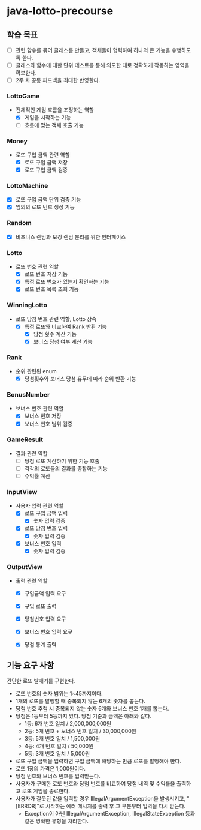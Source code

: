 # java-lotto-precourse

## 학습 목표
- [ ] 관련 함수를 묶어 클래스를 만들고, 객체들이 협력하여 하나의 큰 기능을 수행하도록 한다.
- [ ] 클래스와 함수에 대한 단위 테스트를 통해 의도한 대로 정확하게 작동하는 영역을 확보한다. 
- [ ] 2주 차 공통 피드백을 최대한 반영한다.

### LottoGame
- 전체적인 게임 흐름을 조정하는 역할
  - [x] 게임을 시작하는 기능
  - [ ] 흐름에 맞는 객체 호출 기능

### Money
- 로또 구입 금액 관련 역할
  - [x] 로또 구입 금액 저장
  - [x] 로또 구입 금액 검증

### LottoMachine
- [X] 로또 구입 금액 단위 검증 기능
- [x] 임의의 로또 번호 생성 기능

### Random
- [x] 비즈니스 랜덤과 모킹 랜덤 분리를 위한 인터페이스

### Lotto
- 로또 번호 관련 역할
  - [x] 로또 번호 저장 기능
  - [x] 특정 로또 번호가 있는지 확인하는 기능
  - [x] 로또 번호 목록 조회 기능

### WinningLotto
- 로또 당첨 번호 관련 역할, Lotto 상속
  - [x] 특정 로또와 비교하여 Rank 반환 기능
    - [x] 당첨 횟수 계산 기능
    - [x] 보너스 당첨 여부 계산 기능

### Rank
- 순위 관련된 enum
  - [x] 당첨횟수와 보너스 당첨 유무에 따라 순위 반환 기능

### BonusNumber
- 보너스 번호 관련 역할
  - [x] 보너스 번호 저장
  - [x] 보너스 번호 범위 검증

### GameResult
- 결과 관련 역할
  - [ ] 당첨 로또 계산하기 위한 기능 호출
  - [ ] 각각의 로또들의 결과를 종합하는 기능
  - [ ] 수익률 계산

### InputView
- 사용자 입력 관련 역할
  - [x] 로또 구입 금액 입력
    - [x] 숫자 입력 검증
  - [x] 로또 당첨 번호 입력
    - [x] 숫자 입력 검증
  - [x] 보너스 번호 입력
    - [x] 숫자 입력 검증

### OutputView
- 출력 관련 역할
  - [x] 구입금액 입력 요구
  - [x] 구입 로또 출력
  - [x] 당첨번호 입력 요구
  - [x] 보너스 번호 입력 요구
  - [x] 당첨 통계 출력


## 기능 요구 사항
간단한 로또 발매기를 구현한다.

* 로또 번호의 숫자 범위는 1~45까지이다. 
* 1개의 로또를 발행할 때 중복되지 않는 6개의 숫자를 뽑는다. 
* 당첨 번호 추첨 시 중복되지 않는 숫자 6개와 보너스 번호 1개를 뽑는다. 
* 당첨은 1등부터 5등까지 있다. 당첨 기준과 금액은 아래와 같다. 
  * 1등: 6개 번호 일치 / 2,000,000,000원 
  * 2등: 5개 번호 + 보너스 번호 일치 / 30,000,000원 
  * 3등: 5개 번호 일치 / 1,500,000원 
  * 4등: 4개 번호 일치 / 50,000원 
  * 5등: 3개 번호 일치 / 5,000원
* 로또 구입 금액을 입력하면 구입 금액에 해당하는 만큼 로또를 발행해야 한다. 
* 로또 1장의 가격은 1,000원이다.
* 당첨 번호와 보너스 번호를 입력받는다. 
* 사용자가 구매한 로또 번호와 당첨 번호를 비교하여 당첨 내역 및 수익률을 출력하고 로또 게임을 종료한다. 
* 사용자가 잘못된 값을 입력할 경우 IllegalArgumentException을 발생시키고, "[ERROR]"로 시작하는 에러 메시지를 출력 후 그 부분부터 입력을 다시 받는다. 
  * Exception이 아닌 IllegalArgumentException, IllegalStateException 등과 같은 명확한 유형을 처리한다.